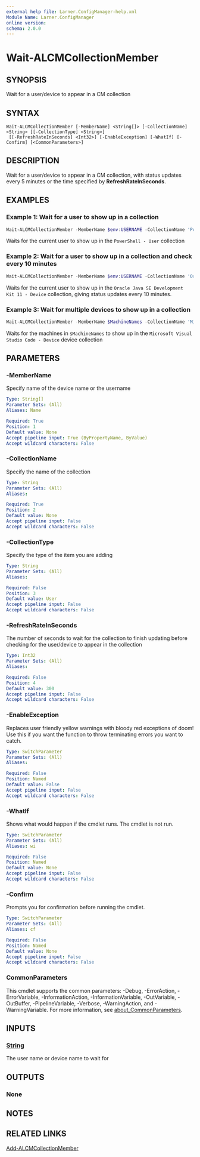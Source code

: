 ```yaml
---
external help file: Larner.ConfigManager-help.xml
Module Name: Larner.ConfigManager
online version:
schema: 2.0.0
---
```


# Wait-ALCMCollectionMember

## SYNOPSIS

Wait for a user/device to appear in a CM collection

## SYNTAX

```
Wait-ALCMCollectionMember [-MemberName] <String[]> [-CollectionName] <String> [[-CollectionType] <String>]
 [[-RefreshRateInSeconds] <Int32>] [-EnableException] [-WhatIf] [-Confirm] [<CommonParameters>]
```

## DESCRIPTION

Wait for a user/device to appear in a CM collection, with status updates every 5 minutes or the time specified by **RefreshRateInSeconds**.

## EXAMPLES

### Example 1: Wait for a user to show up in a collection

```powershell
Wait-ALCMCollectionMember -MemberName $env:USERNAME -CollectionName 'PowerShell - User'
```

Waits for the current user to show up in the `PowerShell - User` collection

### Example 2: Wait for a user to show up in a collection and check every 10 minutes

```powershell
Wait-ALCMCollectionMember -MemberName $env:USERNAME -CollectionName 'Oracle Java SE Development Kit 11 - Device' -Verbose -RefreshRateInSeconds 600
```

Waits for the current user to show up in the `Oracle Java SE Development Kit 11 - Device` collection, giving status updates every 10 minutes.

### Example 3: Wait for multiple devices to show up in a collection

```powershell
Wait-ALCMCollectionMember -MemberName $MachineNames -CollectionName 'Microsoft Visual Studio Code - Device' -CollectionType Device
```

Waits for the machines in `$MachineNames` to show up in the `Microsoft Visual Studio Code - Device` device collection

## PARAMETERS

### -MemberName

Specify name of the device name or the username

```yaml
Type: String[]
Parameter Sets: (All)
Aliases: Name

Required: True
Position: 1
Default value: None
Accept pipeline input: True (ByPropertyName, ByValue)
Accept wildcard characters: False
```

### -CollectionName

Specify the name of the collection

```yaml
Type: String
Parameter Sets: (All)
Aliases:

Required: True
Position: 2
Default value: None
Accept pipeline input: False
Accept wildcard characters: False
```

### -CollectionType

Specify the type of the item you are adding

```yaml
Type: String
Parameter Sets: (All)
Aliases:

Required: False
Position: 3
Default value: User
Accept pipeline input: False
Accept wildcard characters: False
```

### -RefreshRateInSeconds

The number of seconds to wait for the collection to finish updating before checking for the user/device to appear in the collection

```yaml
Type: Int32
Parameter Sets: (All)
Aliases:

Required: False
Position: 4
Default value: 300
Accept pipeline input: False
Accept wildcard characters: False
```

### -EnableException

Replaces user friendly yellow warnings with bloody red exceptions of doom! Use this if you want the function to throw terminating errors you want to catch.

```yaml
Type: SwitchParameter
Parameter Sets: (All)
Aliases:

Required: False
Position: Named
Default value: False
Accept pipeline input: False
Accept wildcard characters: False
```

### -WhatIf

Shows what would happen if the cmdlet runs.
The cmdlet is not run.

```yaml
Type: SwitchParameter
Parameter Sets: (All)
Aliases: wi

Required: False
Position: Named
Default value: None
Accept pipeline input: False
Accept wildcard characters: False
```

### -Confirm

Prompts you for confirmation before running the cmdlet.

```yaml
Type: SwitchParameter
Parameter Sets: (All)
Aliases: cf

Required: False
Position: Named
Default value: None
Accept pipeline input: False
Accept wildcard characters: False
```

### CommonParameters

This cmdlet supports the common parameters: -Debug, -ErrorAction, -ErrorVariable, -InformationAction, -InformationVariable, -OutVariable, -OutBuffer, -PipelineVariable, -Verbose, -WarningAction, and -WarningVariable. For more information, see [about_CommonParameters](http://go.microsoft.com/fwlink/?LinkID=113216).

## INPUTS

### [String](https://learn.microsoft.com/en-us/dotnet/api/system.string)

The user name or device name to wait for

## OUTPUTS

### None

## NOTES

## RELATED LINKS

[Add-ALCMCollectionMember](Add-ALCMCollectionMember.md)
